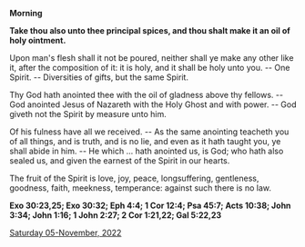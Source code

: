 **Morning**

**Take thou also unto thee principal spices, and thou shalt make it an oil of holy ointment.**
 
Upon man's flesh shall it not be poured, neither shall ye make any other like it, after the composition of it: it is holy, and it shall be holy unto you. -- One Spirit. -- Diversities of gifts, but the same Spirit.
 
Thy God hath anointed thee with the oil of gladness above thy fellows. -- God anointed Jesus of Nazareth with the Holy Ghost and with power. -- God giveth not the Spirit by measure unto him.
 
Of his fulness have all we received. -- As the same anointing teacheth you of all things, and is truth, and is no lie, and even as it hath taught you, ye shall abide in him. -- He which ... hath anointed us, is God; who hath also sealed us, and given the earnest of the Spirit in our hearts.
 
The fruit of the Spirit is love, joy, peace, longsuffering, gentleness, goodness, faith, meekness, temperance: against such there is no law.  

**Exo 30:23,25; Exo 30:32; Eph 4:4; 1 Cor 12:4; Psa 45:7; Acts 10:38; John 3:34; John 1:16; 1 John 2:27; 2 Cor 1:21,22; Gal 5:22,23**

[Saturday 05-November, 2022](https://t.me/daily_light)
